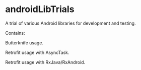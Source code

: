 # androidLibTrials
A trial of various Android libraries for development and testing.

Contains:

  Butterknife usage.
  
  Retrofit usage with AsyncTask. 
  
  Retrofit usage with RxJava/RxAndroid.

